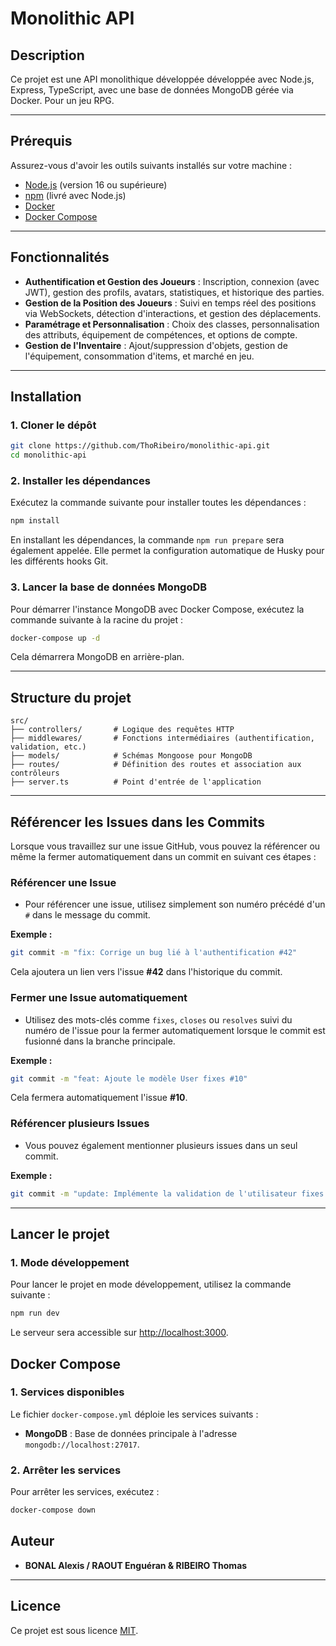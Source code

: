 # Monolithic API

## Description

Ce projet est une API monolithique développée développée avec Node.js, Express, TypeScript, avec une base de données MongoDB gérée via Docker. Pour un jeu RPG.

---

## Prérequis

Assurez-vous d'avoir les outils suivants installés sur votre machine :

- [Node.js](https://nodejs.org/) (version 16 ou supérieure)
- [npm](https://www.npmjs.com/) (livré avec Node.js)
- [Docker](https://www.docker.com/)
- [Docker Compose](https://docs.docker.com/compose/)

---

## Fonctionnalités

- **Authentification et Gestion des Joueurs** : Inscription, connexion (avec JWT), gestion des profils, avatars, statistiques, et historique des parties.
- **Gestion de la Position des Joueurs** : Suivi en temps réel des positions via WebSockets, détection d'interactions, et gestion des déplacements.
- **Paramétrage et Personnalisation** : Choix des classes, personnalisation des attributs, équipement de compétences, et options de compte.
- **Gestion de l'Inventaire** : Ajout/suppression d'objets, gestion de l'équipement, consommation d'items, et marché en jeu.

---

## Installation

### 1. Cloner le dépôt

```bash
git clone https://github.com/ThoRibeiro/monolithic-api.git
cd monolithic-api
```

### 2. Installer les dépendances

Exécutez la commande suivante pour installer toutes les dépendances :

```bash
npm install
```

En installant les dépendances, la commande `npm run prepare` sera également appelée.
Elle permet la configuration automatique de Husky pour les différents hooks Git.

### 3. Lancer la base de données MongoDB

Pour démarrer l'instance MongoDB avec Docker Compose, exécutez la commande suivante à la racine du projet :

```bash
docker-compose up -d
```

Cela démarrera MongoDB en arrière-plan.

---

## Structure du projet

```
src/
├── controllers/       # Logique des requêtes HTTP
├── middlewares/       # Fonctions intermédiaires (authentification, validation, etc.)
├── models/            # Schémas Mongoose pour MongoDB
├── routes/            # Définition des routes et association aux contrôleurs
├── server.ts          # Point d'entrée de l'application
```

---

## Référencer les Issues dans les Commits

Lorsque vous travaillez sur une issue GitHub, vous pouvez la référencer ou même la fermer automatiquement dans un commit en suivant ces étapes :

### Référencer une Issue

- Pour référencer une issue, utilisez simplement son numéro précédé d'un `#` dans le message du commit.

**Exemple :**

```bash
git commit -m "fix: Corrige un bug lié à l'authentification #42"
```

Cela ajoutera un lien vers l'issue **#42** dans l'historique du commit.

### Fermer une Issue automatiquement

- Utilisez des mots-clés comme `fixes`, `closes` ou `resolves` suivi du numéro de l'issue pour la fermer automatiquement lorsque le commit est fusionné dans la branche principale.

**Exemple :**

```bash
git commit -m "feat: Ajoute le modèle User fixes #10"
```

Cela fermera automatiquement l'issue **#10**.

### Référencer plusieurs Issues

- Vous pouvez également mentionner plusieurs issues dans un seul commit.

**Exemple :**

```bash
git commit -m "update: Implémente la validation de l'utilisateur fixes #10, resolves #11"
```

---

## Lancer le projet

### 1. Mode développement

Pour lancer le projet en mode développement, utilisez la commande suivante :

```bash
npm run dev
```

Le serveur sera accessible sur [http://localhost:3000](http://localhost:3000).

## Docker Compose

### 1. Services disponibles

Le fichier `docker-compose.yml` déploie les services suivants :

- **MongoDB** : Base de données principale à l'adresse `mongodb://localhost:27017`.

### 2. Arrêter les services

Pour arrêter les services, exécutez :

```bash
docker-compose down
```

## Auteur

- **BONAL Alexis / RAOUT Enguéran & RIBEIRO Thomas**

---

## Licence

Ce projet est sous licence [MIT](LICENSE).
